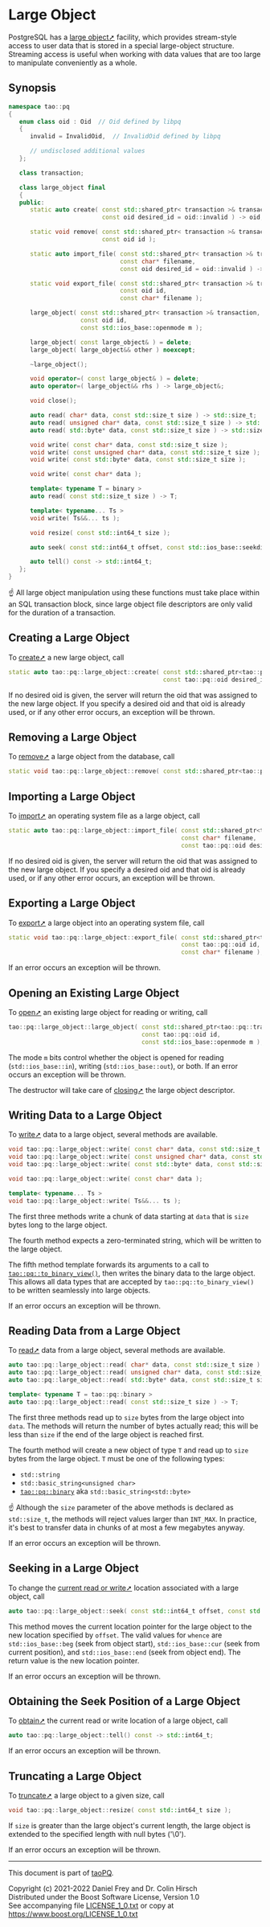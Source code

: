 # Large Object

PostgreSQL has a [large object➚](https://www.postgresql.org/docs/current/largeobjects.html) facility, which provides stream-style access to user data that is stored in a special large-object structure.
Streaming access is useful when working with data values that are too large to manipulate conveniently as a whole.

## Synopsis

```c++
namespace tao::pq
{
   enum class oid : Oid  // Oid defined by libpq
   {
      invalid = InvalidOid,  // InvalidOid defined by libpq

      // undisclosed additional values
   };

   class transaction;

   class large_object final
   {
   public:
      static auto create( const std::shared_ptr< transaction >& transaction,
                          const oid desired_id = oid::invalid ) -> oid;

      static void remove( const std::shared_ptr< transaction >& transaction,
                          const oid id );

      static auto import_file( const std::shared_ptr< transaction >& transaction,
                               const char* filename,
                               const oid desired_id = oid::invalid ) -> oid;

      static void export_file( const std::shared_ptr< transaction >& transaction,
                               const oid id,
                               const char* filename );

      large_object( const std::shared_ptr< transaction >& transaction,
                    const oid id,
                    const std::ios_base::openmode m );

      large_object( const large_object& ) = delete;
      large_object( large_object&& other ) noexcept;

      ~large_object();

      void operator=( const large_object& ) = delete;
      auto operator=( large_object&& rhs ) -> large_object&;

      void close();

      auto read( char* data, const std::size_t size ) -> std::size_t;
      auto read( unsigned char* data, const std::size_t size ) -> std::size_t;
      auto read( std::byte* data, const std::size_t size ) -> std::size_t;

      void write( const char* data, const std::size_t size );
      void write( const unsigned char* data, const std::size_t size );
      void write( const std::byte* data, const std::size_t size );

      void write( const char* data );

      template< typename T = binary >
      auto read( const std::size_t size ) -> T;

      template< typename... Ts >
      void write( Ts&&... ts );

      void resize( const std::int64_t size );

      auto seek( const std::int64_t offset, const std::ios_base::seekdir whence ) -> std::int64_t;

      auto tell() const -> std::int64_t;
   };
}
```

:point_up: All large object manipulation using these functions must take place within an SQL transaction block, since large object file descriptors are only valid for the duration of a transaction.

## Creating a Large Object

To [create➚](https://www.postgresql.org/docs/current/lo-interfaces.html#LO-CREATE) a new large object, call

```c++
static auto tao::pq::large_object::create( const std::shared_ptr<tao::pq::transaction>& transaction,
                                           const tao::pq::oid desired_id = tao::pq::oid::invalid ) -> tao::pq::oid;
```

If no desired oid is given, the server will return the oid that was assigned to the new large object.
If you specify a desired oid and that oid is already used, or if any other error occurs, an exception will be thrown.

## Removing a Large Object

To [remove➚](https://www.postgresql.org/docs/current/lo-interfaces.html#LO-UNLINK) a large object from the database, call

```c++
static void tao::pq::large_object::remove( const std::shared_ptr<tao::pq::transaction>& transaction, const tao::pq::oid id );
```

## Importing a Large Object

To [import➚](https://www.postgresql.org/docs/current/lo-interfaces.html#LO-IMPORT) an operating system file as a large object, call

```c++
static auto tao::pq::large_object::import_file( const std::shared_ptr<tao::pq::transaction>& transaction,
                                                const char* filename,
                                                const tao::pq::oid desired_id = tao::pq::oid::invalid ) -> tao::pq::oid;
```

If no desired oid is given, the server will return the oid that was assigned to the new large object.
If you specify a desired oid and that oid is already used, or if any other error occurs, an exception will be thrown.

## Exporting a Large Object

To [export➚](https://www.postgresql.org/docs/current/lo-interfaces.html#LO-EXPORT) a large object into an operating system file, call

```c++
static void tao::pq::large_object::export_file( const std::shared_ptr<tao::pq::transaction>& transaction,
                                                const tao::pq::oid id,
                                                const char* filename );
```

If an error occurs an exception will be thrown.

## Opening an Existing Large Object

To [open➚](https://www.postgresql.org/docs/current/lo-interfaces.html#LO-OPEN) an existing large object for reading or writing, call

```c++
tao::pq::large_object::large_object( const std::shared_ptr<tao::pq::transaction>& transaction,
                                     const tao::pq::oid id,
                                     const std::ios_base::openmode m );
```

The mode `m` bits control whether the object is opened for reading (`std::ios_base::in`), writing (`std::ios_base::out`), or both.
If an error occurs an exception will be thrown.

The destructor will take care of [closing➚](https://www.postgresql.org/docs/current/lo-interfaces.html#LO-CLOSE) the large object descriptor.

## Writing Data to a Large Object

To [write➚](https://www.postgresql.org/docs/current/lo-interfaces.html#LO-WRITE) data to a large object, several methods are available.

```c++
void tao::pq::large_object::write( const char* data, const std::size_t size );
void tao::pq::large_object::write( const unsigned char* data, const std::size_t size );
void tao::pq::large_object::write( const std::byte* data, const std::size_t size );

void tao::pq::large_object::write( const char* data );

template< typename... Ts >
void tao::pq::large_object::write( Ts&&... ts );
```

The first three methods write a chunk of data starting at `data` that is `size` bytes long to the large object.

The fourth method expects a zero-terminated string, which will be written to the large object.

The fifth method template forwards its arguments to a call to [`tao::pq::to_binary_view()`](Binary-Data.md), then writes the binary data to the large object.
This allows all data types that are accepted by `tao::pq::to_binary_view()` to be written seamlessly into large objects.

If an error occurs an exception will be thrown.

## Reading Data from a Large Object

To [read➚](https://www.postgresql.org/docs/current/lo-interfaces.html#LO-READ) data from a large object, several methods are available.

```c++
auto tao::pq::large_object::read( char* data, const std::size_t size ) -> std::size_t;
auto tao::pq::large_object::read( unsigned char* data, const std::size_t size ) -> std::size_t;
auto tao::pq::large_object::read( std::byte* data, const std::size_t size ) -> std::size_t;

template< typename T = tao::pq::binary >
auto tao::pq::large_object::read( const std::size_t size ) -> T;
```

The first three methods read up to `size` bytes from the large object into `data`.
The methods will return the number of bytes actually read; this will be less than `size` if the end of the large object is reached first.

The fourth method will create a new object of type `T` and read up to `size` bytes from the large object.
`T` must be one of the following types:

* `std::string`
* `std::basic_string<unsigned char>`
* [`tao::pq::binary`](Binary-Data.md) aka `std::basic_string<std::byte>`

:point_up: Although the `size` parameter of the above methods is declared as `std::size_t`, the methods will reject values larger than `INT_MAX`.
In practice, it's best to transfer data in chunks of at most a few megabytes anyway.

If an error occurs an exception will be thrown.

## Seeking in a Large Object

To change the [current read or write➚](https://www.postgresql.org/docs/current/lo-interfaces.html#LO-SEEK) location associated with a large object, call

```c++
auto tao::pq::large_object::seek( const std::int64_t offset, const std::ios_base::seekdir whence ) -> std::int64_t;
```

This method moves the current location pointer for the large object to the new location specified by `offset`.
The valid values for `whence` are `std::ios_base::beg` (seek from object start), `std::ios_base::cur` (seek from current position), and `std::ios_base::end` (seek from object end).
The return value is the new location pointer.

If an error occurs an exception will be thrown.

## Obtaining the Seek Position of a Large Object

To [obtain➚](https://www.postgresql.org/docs/current/lo-interfaces.html#LO-TELL) the current read or write location of a large object, call

```c++
auto tao::pq::large_object::tell() const -> std::int64_t;
```

If an error occurs an exception will be thrown.

## Truncating a Large Object

To [truncate➚](https://www.postgresql.org/docs/current/lo-interfaces.html#LO-TRUNCATE) a large object to a given size, call

```c++
void tao::pq::large_object::resize( const std::int64_t size );
```

If `size` is greater than the large object's current length, the large object is extended to the specified length with null bytes ('\0').

If an error occurs an exception will be thrown.

---

This document is part of [taoPQ](https://github.com/taocpp/taopq).

Copyright (c) 2021-2022 Daniel Frey and Dr. Colin Hirsch<br>
Distributed under the Boost Software License, Version 1.0<br>
See accompanying file [LICENSE_1_0.txt](../LICENSE_1_0.txt) or copy at https://www.boost.org/LICENSE_1_0.txt
